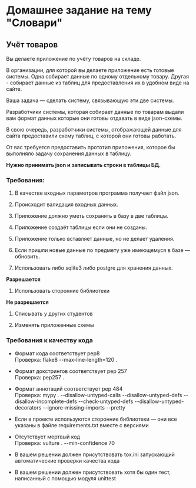# Домашнее задание на тему "Словари"

## Учёт товаров

Вы делаете приложение по учёту товаров на складе.

В организации, для которой вы делаете приложение есть готовые системы. Одна собирает данные по одному отдельному товару. Другая - собирает данные из таблиц для предоставления их в удобном виде на сайте.

Ваша задача — сделать систему, связывающую эти две системы.

Разработчики системы, которая собирает данные по товарам выдали вам формат данных которые они готовы отдавать в виде json-схемы.

В свою очередь, разработчики системы, отображающей данные для сайта предоставили схему таблиц, с которой они готовы работать.

От вас требуется предоставить прототип приложения, которое бы выполняло задачу сохранения данных в таблицу.

**Нужно принимать json и записывать строки в таблицы БД.**


### Требования:

1. В качестве входных параметров программа получает файл json.

2. Происходит валидация входных данных.

3. Приложение должно уметь сохранять в базу в  две таблицы.

4. Приложение создаёт таблицы если они не созданы.

5. Приложение только вставляет данные, но не делает удаления.

6. Если пришли новые данные по предмету уже имеющемуся в базе — обновить.

7. Использовать либо sqlite3 либо postgre для хранения данных.

**Разрешается**

1. Использовать сторонние библиотеки


**Не разрешается**

1. Списывать у других студентов

2. Изменять приложенные схемы

### Требования к качеству кода
- Формат кода соответствует pep8<br>Проверка: flake8 --max-line-length=120 .

- Формат докстрингов соответствует pep 257<br>Проверка: pep257 . 

- Формат аннотаций соответствует pep 484<br>Проверка: mypy . --disallow-untyped-calls --disallow-untyped-defs --disallow-incomplete-defs --check-untyped-defs  --disallow-untyped-decorators --ignore-missing-imports --pretty

- Если в проекте используются сторонние библиотеки — они все указаны в файле requirements.txt вместе с версиями

- Отсутствует мертвый код<br>Проверка:  vulture . --min-confidence 70

- В вашем решении должен присутствовать tox.ini запускающий автоматические проверки качества кода

- В вашем решении должен присутствовать хотя бы один тест, написанный с помощью модуля unittest
